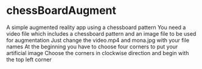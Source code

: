 # chessBoardAugment
A simple augmented reality app using a chessboard pattern
You need a video file which includes a chessboard pattern and 
an image file to be used for augmentation
Just change the video.mp4 and mona.jpg with your file names
At the beginning you have to choose four corners to put your artificial image
Choose the corners in clockwise direction and begin with the top left corner
